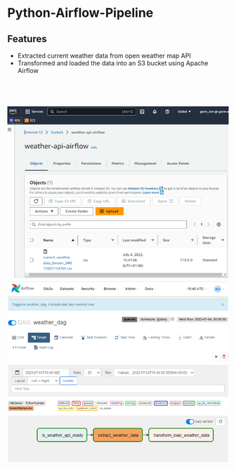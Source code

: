 # Python-Airflow-Pipeline

## Features

* Extracted current weather data from open weather map API
* Transformed and loaded the data into an S3 bucket using Apache Airflow

<h1 align="center">
  <br>
 <img src="./s3_weather_data.PNG" alt="s3 data" width="800">
  <br>
 <img src="./weather_dag.PNG" alt="airlfow dag" width="800">
</h1>




